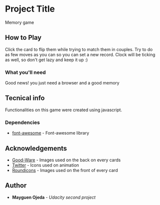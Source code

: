 # Project Title

Memory game

## How to Play

Click the card to flip them while trying to match them in couples. Try to do as few moves as you can so you can set a new record. Clock will be ticking as well, so don't get lazy and keep it up :)

### What you'll need

Good news! you just need a browser and a good memory


## Tecnical info

Functionalities on this game were created using javascript.

### Dependencies

* [font-awesome](https://cdnjs.cloudflare.com/ajax/libs/font-awesome/4.7.0/css/font-awesome.min.css) - Font-awesome library

## Acknowledgements
* [Good-Ware](https://www.flaticon.com/authors/good-ware) - Images used on the back on every cards
* [Twitter](https://www.flaticon.com/authors/twitter) - Icons used on animation
* [Roundicons](https://www.flaticon.com/authors/roundicons) - Images used on the front of every card

## Author

* **Mayguen Ojeda** - *Udacity second project*
